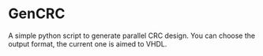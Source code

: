 # GenCRC
A simple python script to generate parallel CRC design. You can choose the output format, the current one is aimed to VHDL.
